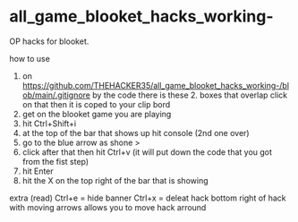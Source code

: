   # all_game_blooket_hacks_working-
  OP hacks for blooket.


  how to use
  1. on https://github.com/THEHACKER35/all_game_blooket_hacks_working-/blob/main/.gitignore by the code there is these   2. boxes that overlap click on that then it is coped to your clip bord
  3. get on the blooket game you are playing
  4. hit Ctrl+Shift+i
  5. at the top of the bar that shows up hit console (2nd one over)
  6. go to the blue arrow as shone > 
  7. click after that then hit Ctrl+v (it will put down the code that you got from the fist step)
  8. hit Enter
  9. hit the X on the top right of the bar that is showing

  extra (read)
  Ctrl+e = hide banner
  Ctrl+x = deleat hack
  bottom right of hack with moving arrows allows you to move hack arround
